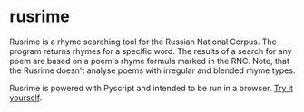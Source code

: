# rusrime
Rusrime is a rhyme searching tool for the Russian National Corpus. The program returns rhymes for a specific word. The results of a search for any poem are based on a poem's rhyme formula marked in the RNC. Note, that the Rusrime doesn't analyse poems with irregular and blended rhyme types.

Rusrime is powered with Pyscript and intended to be run in a browser. [Try it yourself](https://esbudylin.github.io/rusrime/).
